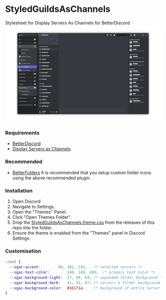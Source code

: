 # StyledGuildsAsChannels

Stylesheet for Display Servers As Channels for BetterDiscord
![PreviewImage](https://github.com/PINPAL/StyledGuildsAsChannels/blob/main/images/preview.png?raw=true)

### Requirements

- [BetterDiscord](https://betterdiscord.app/)
- [Display Servers as Channels](https://betterdiscord.app/plugin/DisplayServersAsChannels)

### Recommended

- [BetterFolders](https://betterdiscord.app/plugin/BetterFolders)
  It is recommended that you setup custom folder icons using the above recommended plugin.

### Installation

1. Open Discord
2. Navigate to Settings.
3. Open the "Themes" Panel.
4. Click "Open Themes Folder".
5. Drop the [StyledGuildsAsChannels.theme.css](https://github.com/PINPAL/StyledGuildsAsChannels/releases/latest/download/StyledGuildsAsChannels.theme.css) from the releases of this repo into the folder.
6. Ensure the theme is enabled from the "Themes" panel in Discord Settings.

### Customisation

<!-- prettier-ignore -->
```css
:root {
  --sgac-accent: 		88, 101, 242;	/* selected servers */
  --sgac-text-color: 		249, 249, 249;	/* primary text color */
  --sgac-background-light: 	57, 59, 64;	/* expanded folder background */
  --sgac-background-dark: 	41, 43, 47;	/* servers & folder background */
  --sgac-background-color: 	#16171a;	/* background of entire server list panel*/
}
```
